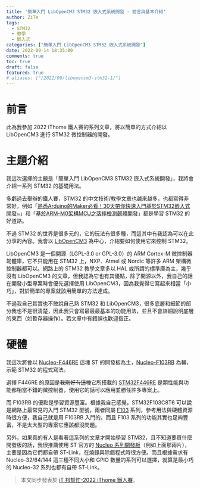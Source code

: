 ```yaml
---
title: '簡單入門 LibOpenCM3 STM32 嵌入式系統開發 - 前言與基本介紹'
author: ZiTe
tags:
  - STM32
  - 教學
  - 嵌入式
categories: ["簡單入門 LibOpenCM3 STM32 嵌入式系統開發"]
date: 2022-09-14 18:35:00
comments: true
toc: true
draft: false
featured: true
# aliases: ["/2022/09/libopencm3-stm32-1/"]
---
```


# 前言
此為我參加 2022 iThome 鐵人賽的系列文章，將以簡單的方式介紹以 LibOpenCM3 進行 STM32 微控制器的開發。

<!--more-->

# 主題介紹
我這次選擇的主題是「簡單入門 LibOpenCM3 STM32 嵌入式系統開發」，我將會介紹一系列 STM32 的基礎用法。

多虧過去舉辦的鐵人賽，STM32 的中文技術/教學文章也越來越多，也都寫得非常好，例如「[熟悉Arduino的Maker必看！30天帶你快速入門基於STM32嵌入式開發~](https://ithelp.ithome.com.tw/users/20120093/ironman/3665)」和「[基於ARM-M0架構MCU之落摔檢測韌體開發](https://ithelp.ithome.com.tw/users/20141979/ironman/4820)」都是學習 STM32 的好道路。

不過 STM32 的世界是很多元的，它的玩法有很多種，而這其中有我認為可以在此分享的內容。我會以 [LibOpenCM3](http://libopencm3.org/) 為中心，介紹要如何使用它來控制 STM32。

LibOpenCM3 是一個開源（LGPL-3.0 or GPL-3.0）的 ARM Cortex-M 微控制器韌體庫，它不只能用在 STM32 上，NXP、Atmel 或 Nordic 等許多 ARM 架構微控制器都可以。網路上的 STM32 教學文章多以 HAL 或所謂的標準庫為主，幾乎沒有 LibOpenCM3 的文章，但我認為它也有其優點，除了開源以外，我自己的話在開發小型專案時會優先選擇使用 LibOpenCM3，因為我覺得它寫起來相當「小巧」，對於簡單的專案就該用簡單的方法達成。

不過我自己其實也不敢說自己熟 STM32 和 LibOpenCM3，很多底層和細節的部分我也不是很清楚，因此我只會寫最最最基本的功能用法，並且不會詳細說明底層的東西（如暫存器操作）。若文章中有錯誤也歡迎指正。

# 硬體
我這次將會以 [Nucleo-F446RE](https://www.st.com/en/evaluation-tools/nucleo-f446re.html) 這塊 ST 的開發板為主，[Nucleo-F103RB](https://www.st.com/en/evaluation-tools/nucleo-f103rb.html) 為輔，示範 STM32 的程式寫法。

選擇 F446RE 的原因是~~我剛好有這塊~~它所搭載的 [STM32F446RE](https://www.st.com/en/microcontrollers-microprocessors/stm32f446re.html) 是顆性能與功能都相當不錯的微控制器，使用它的話可以應用並勝任許多專案上。

而 F103RB 的優點是學習資源豐富。根據我自己感覺，STM32F103C8T6 可以說是網路上最常見的入門 STM32 型號，兩者同屬 [F103](https://www.st.com/en/microcontrollers-microprocessors/stm32f103.html) 系列，參考用法與硬體資源時很方便，我自己就是用 F103RB 入門的。而且 F103 系列的功能其實也足夠豐富，不是太大型的專案它應該都沒問題。

另外，如果真的有人是看著這系列的文章才開始學習 STM32，且不知道要買什麼開發板的話，我很推薦使用 ST 官方的 [Nucleo 系列開發板](https://www.st.com/en/evaluation-tools/stm32-nucleo-boards.html)（例如上面那兩片），主要是因為它們都自帶 ST-Link，在燒錄與除錯程式時很方便。而且根據需求有 Nucleo-32/64/144 這三種不同大小和 GPIO 數量的系列可以選擇，就算是最小巧的 Nucleo-32 系列也都有自帶 ST-Link。

> 本文同步發表於 [iT 邦幫忙-2022 iThome 鐵人賽](https://ithelp.ithome.com.tw/articles/10290505)。

